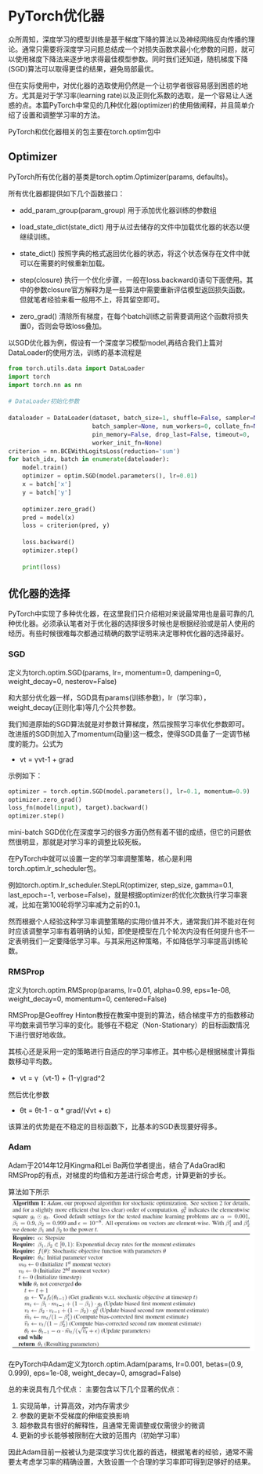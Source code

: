 # PyTorch优化器

众所周知，深度学习的模型训练是基于梯度下降的算法以及神经网络反向传播的理论。通常只需要将深度学习问题总结成一个对损失函数求最小化参数的问题，就可以使用梯度下降法来逐步地求得最佳模型参数。同时我们还知道，随机梯度下降(SGD)算法可以取得更佳的结果，避免局部最优。

但在实际使用中，对优化器的选取使用仍然是一个让初学者很容易感到困惑的地方。尤其是对于学习率(learning rate)以及正则化系数的选取，是一个容易让人迷惑的点。本篇PyTorch中常见的几种优化器(optimizer)的使用做阐释，并且简单介绍了设置和调整学习率的方法。

PyTorch和优化器相关的包主要在torch.optim包中

## Optimizer

PyTorch所有优化器的基类是torch.optim.Optimizer(params, defaults)。

所有优化器都提供如下几个函数接口：

- add_param_group(param_group) 用于添加优化器训练的参数组

- load_state_dict(state_dict) 用于从过去储存的文件中加载优化器的状态以便继续训练。

- state_dict()  按照字典的格式返回优化器的状态，将这个状态保存在文件中就可以在需要的时候重新加载。

- step(closure) 执行一个优化步骤，一般在loss.backward()语句下面使用。其中的参数closure官方解释为是一些算法中需要重新评估模型返回损失函数。但就笔者经验来看一般用不上，将其留空即可。

- zero_grad() 清除所有梯度，在每个batch训练之前需要调用这个函数将损失置0，否则会导致loss叠加。

以SGD优化器为例，假设有一个深度学习模型model,再结合我们上篇对DataLoader的使用方法，训练的基本流程是
```python
from torch.utils.data import DataLoader
import torch
import torch.nn as nn

# DataLoader初始化参数

dataloader = DataLoader(dataset, batch_size=1, shuffle=False, sampler=None, 
                        batch_sampler=None, num_workers=0, collate_fn=None, 
                        pin_memory=False, drop_last=False, timeout=0, 
                        worker_init_fn=None)
criterion = nn.BCEWithLogitsLoss(reduction='sum')
for batch_idx, batch in enumerate(dateloader):
    model.train()
    optimizer = optim.SGD(model.parameters(), lr=0.01)
    x = batch['x']
    y = batch['y']
    
    optimizer.zero_grad()
    pred = model(x)
    loss = criterion(pred, y)
    
    loss.backward()
    optimizer.step()

    print(loss)
```

## 优化器的选择

PyTorch中实现了多种优化器，在这里我们只介绍相对来说最常用也是最可靠的几种优化器。必须承认笔者对于优化器的选择很多时候也是根据经验或是前人使用的经历。有些时候很难每次都通过精确的数学证明来决定哪种优化器的选择最好。

### SGD

定义为torch.optim.SGD(params, lr=<required parameter>, momentum=0, dampening=0, weight_decay=0, nesterov=False)

和大部分优化器一样，SGD具有params(训练参数)，lr（学习率），weight_decay(正则化率)等几个公共参数。

我们知道原始的SGD算法就是对参数计算梯度，然后按照学习率优化参数即可。改进版的SGD则加入了momentum(动量)这一概念，使得SGD具备了一定调节梯度的能力。公式为

- vt = γvt-1 + grad

示例如下：
```python
optimizer = torch.optim.SGD(model.parameters(), lr=0.1, momentum=0.9)
optimizer.zero_grad()
loss_fn(model(input), target).backward()
optimizer.step()
```

mini-batch SGD优化在深度学习的很多方面仍然有着不错的成绩，但它的问题依然很明显，那就是对学习率的调整比较死板。

在PyTorch中就可以设置一定的学习率调整策略，核心是利用torch.optim.lr_scheduler包。

例如torch.optim.lr_scheduler.StepLR(optimizer, step_size, gamma=0.1, last_epoch=-1, verbose=False)，就是根据optimizer的优化次数执行学习率衰减，比如在第100轮将学习率减为之前的0.1。

然而根据个人经验这种学习率调整策略的实用价值并不大，通常我们并不能对在何时应该调整学习率有着明确的认知，即使是模型在几个轮次内没有任何提升也不一定表明我们一定要降低学习率。与其采用这种策略，不如降低学习率提高训练轮数。

### RMSProp
定义为torch.optim.RMSprop(params, lr=0.01, alpha=0.99, eps=1e-08, weight_decay=0, momentum=0, centered=False)

RMSProp是Geoffrey Hinton教授在教案中提到的算法，结合梯度平方的指数移动平均数来调节学习率的变化。能够在不稳定（Non-Stationary）的目标函数情况下进行很好地收敛。

其核心还是采用一定的策略进行自适应的学习率修正。其中核心是根据梯度计算指数移动平均数。

- vt = γ（vt-1) + (1-γ)grad^2

然后优化参数

- θt = θt-1 - α * grad/(√vt + ε)

该算法的优势是在不稳定的目标函数下，比基本的SGD表现要好得多。

### Adam

Adam于2014年12月Kingma和Lei Ba两位学者提出，结合了AdaGrad和RMSProp的有点，对梯度的均值和方差进行综合考虑，计算更新的步长。

算法如下所示
![Adam](./images/Adam.png)

在PyTorch中Adam定义为torch.optim.Adam(params, lr=0.001, betas=(0.9, 0.999), eps=1e-08, weight_decay=0, amsgrad=False)

总的来说具有几个优点：
主要包含以下几个显著的优点：

1. 实现简单，计算高效，对内存需求少
2. 参数的更新不受梯度的伸缩变换影响
3. 超参数具有很好的解释性，且通常无需调整或仅需很少的微调
4. 更新的步长能够被限制在大致的范围内（初始学习率）

因此Adam目前一般被认为是深度学习优化器的首选，根据笔者的经验，通常不需要太考虑学习率的精确设置，大致设置一个合理的学习率即可得到足够好的结果。


